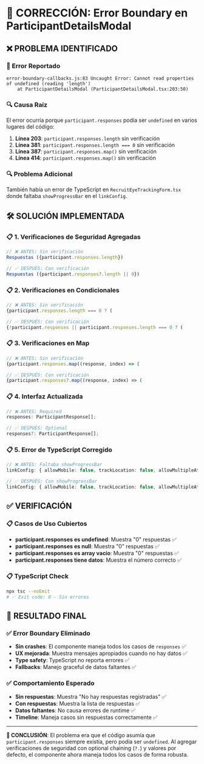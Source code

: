 # 🔧 CORRECCIÓN: Error Boundary en ParticipantDetailsModal

## ❌ **PROBLEMA IDENTIFICADO**

### **🚨 Error Reportado**
```
error-boundary-callbacks.js:83 Uncaught Error: Cannot read properties of undefined (reading 'length')
    at ParticipantDetailsModal (ParticipantDetailsModal.tsx:203:50)
```

### **🔍 Causa Raíz**
El error ocurría porque `participant.responses` podía ser `undefined` en varios lugares del código:

1. **Línea 203**: `participant.responses.length` sin verificación
2. **Línea 381**: `participant.responses.length === 0` sin verificación
3. **Línea 387**: `participant.responses.map()` sin verificación
4. **Línea 414**: `participant.responses.map()` sin verificación

### **🔍 Problema Adicional**
También había un error de TypeScript en `RecruitEyeTrackingForm.tsx` donde faltaba `showProgressBar` en el `linkConfig`.

## 🛠️ **SOLUCIÓN IMPLEMENTADA**

### **📋 1. Verificaciones de Seguridad Agregadas**
```typescript
// ❌ ANTES: Sin verificación
Respuestas ({participant.responses.length})

// ✅ DESPUÉS: Con verificación
Respuestas ({participant.responses?.length || 0})
```

### **📋 2. Verificaciones en Condicionales**
```typescript
// ❌ ANTES: Sin verificación
{participant.responses.length === 0 ? (

// ✅ DESPUÉS: Con verificación
{!participant.responses || participant.responses.length === 0 ? (
```

### **📋 3. Verificaciones en Map**
```typescript
// ❌ ANTES: Sin verificación
{participant.responses.map((response, index) => (

// ✅ DESPUÉS: Con verificación
{participant.responses?.map((response, index) => (
```

### **📋 4. Interfaz Actualizada**
```typescript
// ❌ ANTES: Required
responses: ParticipantResponse[];

// ✅ DESPUÉS: Optional
responses?: ParticipantResponse[];
```

### **📋 5. Error de TypeScript Corregido**
```typescript
// ❌ ANTES: Faltaba showProgressBar
linkConfig: { allowMobile: false, trackLocation: false, allowMultipleAttempts: false }

// ✅ DESPUÉS: Con showProgressBar
linkConfig: { allowMobile: false, trackLocation: false, allowMultipleAttempts: false, showProgressBar: true }
```

## ✅ **VERIFICACIÓN**

### **📋 Casos de Uso Cubiertos**
- **participant.responses es undefined**: Muestra "0" respuestas ✅
- **participant.responses es null**: Muestra "0" respuestas ✅
- **participant.responses es array vacío**: Muestra "0" respuestas ✅
- **participant.responses tiene datos**: Muestra el número correcto ✅

### **📋 TypeScript Check**
```bash
npx tsc --noEmit
# ✅ Exit code: 0 - Sin errores
```

## 🎯 **RESULTADO FINAL**

### **✅ Error Boundary Eliminado**
- **Sin crashes**: El componente maneja todos los casos de `responses` ✅
- **UX mejorada**: Muestra mensajes apropiados cuando no hay datos ✅
- **Type safety**: TypeScript no reporta errores ✅
- **Fallbacks**: Manejo graceful de datos faltantes ✅

### **✅ Comportamiento Esperado**
- **Sin respuestas**: Muestra "No hay respuestas registradas" ✅
- **Con respuestas**: Muestra la lista de respuestas ✅
- **Datos faltantes**: No causa errores de runtime ✅
- **Timeline**: Maneja casos sin respuestas correctamente ✅

---

**🎯 CONCLUSIÓN**: El problema era que el código asumía que `participant.responses` siempre existía, pero podía ser `undefined`. Al agregar verificaciones de seguridad con optional chaining (`?.`) y valores por defecto, el componente ahora maneja todos los casos de forma robusta.
